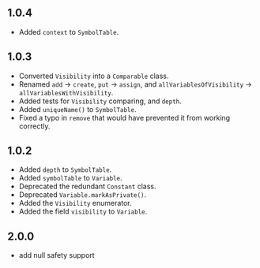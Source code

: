 ## 1.0.4
* Added `context` to `SymbolTable`.

## 1.0.3
* Converted `Visibility` into a `Comparable` class.
* Renamed `add` -> `create`,  `put` -> `assign`, and `allVariablesOfVisibility` -> `allVariablesWithVisibility`.
* Added tests for `Visibility` comparing, and `depth`.
* Added `uniqueName()` to `SymbolTable`.
* Fixed a typo in `remove` that would have prevented it from working correctly.

## 1.0.2
* Added `depth` to `SymbolTable`.
* Added `symbolTable` to `Variable`.
* Deprecated the redundant `Constant` class.
* Deprecated `Variable.markAsPrivate()`.
* Added the `Visibility` enumerator.
* Added the field `visibility` to `Variable`.

## 2.0.0

- add null safety support